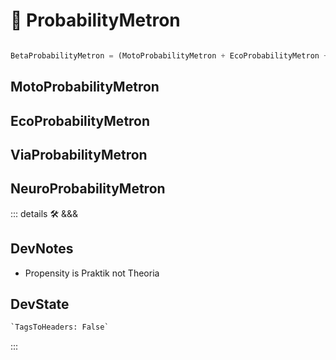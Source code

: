 # 🔷 <beta>ProbabilityMetron</beta>

```py

BetaProbabilityMetron = (MotoProbabilityMetron + EcoProbabilityMetron + ViaProbabilityMetron + NeuroProbabilityMetron)

```

## MotoProbabilityMetron

## EcoProbabilityMetron

## ViaProbabilityMetron

## NeuroProbabilityMetron

::: details 🛠 <dev>&&&</dev>

## DevNotes

- Propensity is Praktik not Theoria

## DevState

```py
`TagsToHeaders: False`
```

:::
